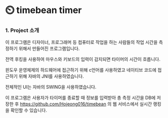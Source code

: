 # ⏲️ timebean timer

### 1.  Project 소개

이 프로그램은 디자이너, 프로그래머 등 컴퓨터로 작업을 하는 사람들의 작업 시간을 측정하기 위해서 만들어진 프로그램입니다.

전역 후킹을 사용하여 마우스와 키보드의 입력이 감지되면 타이머의 시간이 흐릅니다.

윈도우 운영체제의 하드웨어에 접근하기 위해 c언어를 사용하였고 네이티브 코드에 접근하기 위해 자바의 JNI를 사용하였습니다.

전체적인 UI는 자바의 SWING을 사용하였습니다.

이 프로그램은 사용자가 타이머를 종료할 때 정보를 입력받아 총 측정 시간을 DB에 저장한 후 https://github.com/Hojeong016/timebean 의 웹 서비스에서 실시간 랭킹을 확인할 수 있습니다.
